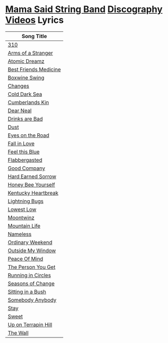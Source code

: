 # [Mama Said String Band](../README.md) [Discography](../discography/README.md) [Videos](../videos/README.md) Lyrics

| Song Title |
| --- |
| [310](310.md) | 
| [Arms of a Stranger](ArmsOfAStranger.md) | 
| [Atomic Dreamz](AtomicDreamz.md) | 
| [Best Friends Medicine](BestFriendsMedicine.md) | 
| [Boxwine Swing](BoxwineSwing.md) | 
| [Changes](Changes.md) | 
| [Cold Dark Sea](ColdDarkSea.md) | 
| [Cumberlands Kin](CumberlandsKin.md) | 
| [Dear Neal](DearNeal.md) | 
| [Drinks are Bad](DrinksAreBad.md) | 
| [Dust](Dust.md) | 
| [Eyes on the Road](EyesOnTheRoad.md) | 
| [Fall in Love](FallInLove.md) | 
| [Feel this Blue](FeelThisBlue.md) | 
| [Flabbergasted](Flabbergasted.md) | 
| [Good Company](GoodCompany.md) | 
| [Hard Earned Sorrow](HardEarnedSorrow.md) | 
| [Honey Bee Yourself](HoneyBeeYourself.md) | 
| [Kentucky Heartbreak](KentuckyHeartbreak.md) | 
| [Lightning Bugs](LightningBugs.md) | 
| [Lowest Low](LowestLow.md) | 
| [Moontwinz](Moontwinz.md) | 
| [Mountain Life](MountainLife.md) | 
| [Nameless](Nameless.md) | 
| [Ordinary Weekend](OrdinaryWeekend.md) | 
| [Outside My Window](OutsideMyWindow.md) | 
| [Peace Of Mind](PeaceOfMind.md) | 
| [The Person You Get](ThePersonYouGet.md) | 
| [Running in Circles](RunningInCircles.md) | 
| [Seasons of Change](SeasonsOfChange.md) | 
| [Sitting in a Bush](SittingInABush.md) | 
| [Somebody Anybody](SomebodyAnybody.md) | 
| [Stay](Stay.md) | 
| [Sweet](Sweet.md) | 
| [Up on Terrapin Hill](UpOnTerrapinHill.md) | 
| [The Wall](TheWall.md) | 


